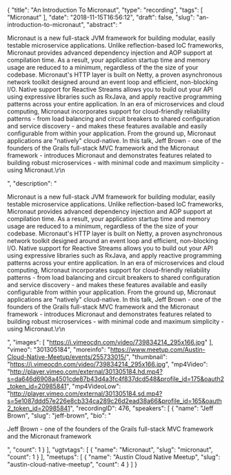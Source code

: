 {
  "title": "An Introduction To Micronaut",
  "type": "recording",
  "tags": [
    "Micronaut"
  ],
  "date": "2018-11-15T16:56:12",
  "draft": false,
  "slug": "an-introduction-to-micronaut",
  "abstract": "<p>Micronaut is a new full-stack JVM framework for building modular, easily testable microservice applications. Unlike reflection-based IoC frameworks, Micronaut provides advanced dependency injection and AOP support at compilation time. As a result, your application startup time and memory usage are reduced to a minimum, regardless of the the size of your codebase. Micronaut's HTTP layer is built on Netty, a proven asynchronous network toolkit designed around an event loop and efficient, non-blocking I/O. Native support for Reactive Streams allows you to build out your API using expressive libraries such as RxJava, and apply reactive programming patterns across your entire application. In an era of microservices and cloud computing, Micronaut incorporates support for cloud-friendly reliability patterns - from load balancing and circuit breakers to shared configuration and service discovery - and makes these features available and easily configurable from within your application. From the ground up, Micronaut applications are \"natively\" cloud-native. In this talk, Jeff Brown - one of the founders of the Grails full-stack MVC framework and the Micronaut framework - introduces Micronaut and demonstrates features related to building robust microservices - with minimal code and maximum simplicity - using Micronaut.\r\n</p>",
  "description": "<p>Micronaut is a new full-stack JVM framework for building modular, easily testable microservice applications. Unlike reflection-based IoC frameworks, Micronaut provides advanced dependency injection and AOP support at compilation time. As a result, your application startup time and memory usage are reduced to a minimum, regardless of the the size of your codebase. Micronaut's HTTP layer is built on Netty, a proven asynchronous network toolkit designed around an event loop and efficient, non-blocking I/O. Native support for Reactive Streams allows you to build out your API using expressive libraries such as RxJava, and apply reactive programming patterns across your entire application. In an era of microservices and cloud computing, Micronaut incorporates support for cloud-friendly reliability patterns - from load balancing and circuit breakers to shared configuration and service discovery - and makes these features available and easily configurable from within your application. From the ground up, Micronaut applications are \"natively\" cloud-native. In this talk, Jeff Brown - one of the founders of the Grails full-stack MVC framework and the Micronaut framework - introduces Micronaut and demonstrates features related to building robust microservices - with minimal code and maximum simplicity - using Micronaut.\r\n</p>",
  "images": [
    "https://i.vimeocdn.com/video/739834214_295x166.jpg"
  ],
  "vimeo": "301305184",
  "moreinfo": "https://www.meetup.com/Austin-Cloud-Native-Meetup/events/255733015/",
  "thumbnail": "https://i.vimeocdn.com/video/739834214_295x166.jpg",
  "mp4Video": "http://player.vimeo.com/external/301305184.hd.mp4?s=da646d6908a4501cde87b43d4a3fc4f837dcd548&profile_id=175&oauth2_token_id=20985841",
  "mp4VideoLow": "http://player.vimeo.com/external/301305184.sd.mp4?s=5e1087ddd57e226e8cb334ca289c26d2ead38a66&profile_id=165&oauth2_token_id=20985841",
  "recordingID": 476,
  "speakers": [
    {
      "name": "Jeff Brown",
      "slug": "jeff-brown",
      "bio": "<p>Jeff Brown - one of the founders of the Grails full-stack MVC framework and the Micronaut framework</p>",
      "count": 1
    }
  ],
  "ugtvtags": [
    {
      "name": "Micronaut",
      "slug": "micronaut",
      "count": 1
    }
  ],
  "meetups": [
    {
      "name": "Austin Cloud Native Meetup",
      "slug": "austin-cloud-native-meetup",
      "count": 4
    }
  ]
}